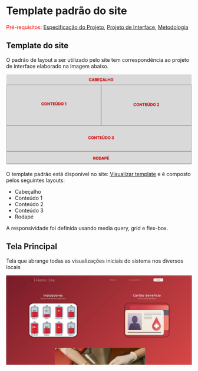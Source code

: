 # Template padrão do site

<span style="color:red">Pré-requisitos: <a href="2-Especificação do Projeto.md"> Especificação do Projeto</a></span>, <a href="3-Projeto de Interface.md"> Projeto de Interface</a>, <a href="4-Metodologia.md"> Metodologia</a>

## Template do site

O padrão de layout a ser utilizado pelo site tem correspondência ao projeto de interface elaborado na imagem abaixo.


![template](https://github.com/ICEI-PUC-Minas-PMV-ADS/pmv-ads-2022-2-e1-proj-web-t2-hemolife/blob/main/docs/img/TEMPLATE1.png)

O template padrão está disponível no site:
<a href="https://www.figma.com/file/z13wj32llzl99LJss5cV5c/Untitled?node-id=0%3A1">Visualizar template</a>
 e é composto pelos seguintes layouts:<br>
 
 <ul>
  <li>Cabeçalho</li>
  <li>Conteúdo 1</li>
  <li>Conteúdo 2</li>
  <li>Conteúdo 3</li>
  <li>Rodapé</li>
</ul>

A responsividade foi definida usando media query, grid e flex-box.


## Tela Principal

Tela que abrange todas as visualizações iniciais do sistema nos diversos locais

![telaPrincipal](https://github.com/ICEI-PUC-Minas-PMV-ADS/pmv-ads-2022-2-e1-proj-web-t2-hemolife/blob/main/docs/img/interface.jpg)

